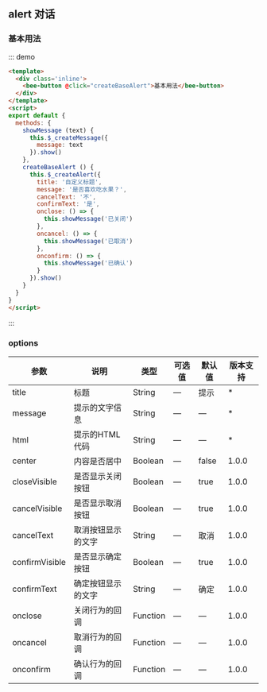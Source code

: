 <style>
.inline .bee-button {
  margin: 0 10px 10px 0;
}
</style>
<script>
export default {
  methods: {
    showMessage (text) {
      this.$_createMessage({
        message: text
      }).show()
    },
    createBaseAlert () {
      this.$_createAlert({
        title: '自定义标题',
        message: '是否喜欢吃水果？',
        cancelText: '不',
        confirmText: '是',
        onclose: () => {
          this.showMessage('已关闭')
        },
        oncancel: () => {
          this.showMessage('已取消')
        },
        onconfirm: () => {
          this.showMessage('已确认')
        }
      }).show()
    }
  }
}
</script>

## alert 对话

### 基本用法

::: demo 
``` html
<template>
  <div class='inline'>
    <bee-button @click="createBaseAlert">基本用法</bee-button>
  </div>
</template>
<script>
export default {
  methods: {
    showMessage (text) {
      this.$_createMessage({
        message: text
      }).show()
    },
    createBaseAlert () {
      this.$_createAlert({
        title: '自定义标题',
        message: '是否喜欢吃水果？',
        cancelText: '不',
        confirmText: '是',
        onclose: () => {
          this.showMessage('已关闭')
        },
        oncancel: () => {
          this.showMessage('已取消')
        },
        onconfirm: () => {
          this.showMessage('已确认')
        }
      }).show()
    }
  }
}
</script>
```
:::


### options

|参数|说明|类型|可选值|默认值|版本支持|
|---|---|---|---|---|---|
|title|标题|String|—|提示|*|
|message|提示的文字信息|String|—|—|*|
|html|提示的HTML代码|String|—|—|*|
|center|内容是否居中|Boolean|—|false|1.0.0|
|closeVisible|是否显示关闭按钮|Boolean|—|true|1.0.0|
|cancelVisible|是否显示取消按钮|Boolean|—|true|1.0.0|
|cancelText|取消按钮显示的文字|String|—|取消|1.0.0|
|confirmVisible|是否显示确定按钮|Boolean|—|true|1.0.0|
|confirmText|确定按钮显示的文字|String|—|确定|1.0.0|
|onclose|关闭行为的回调|Function|—|—|1.0.0|
|oncancel|取消行为的回调|Function|—|—|1.0.0|
|onconfirm|确认行为的回调	|Function|—|—|1.0.0|


